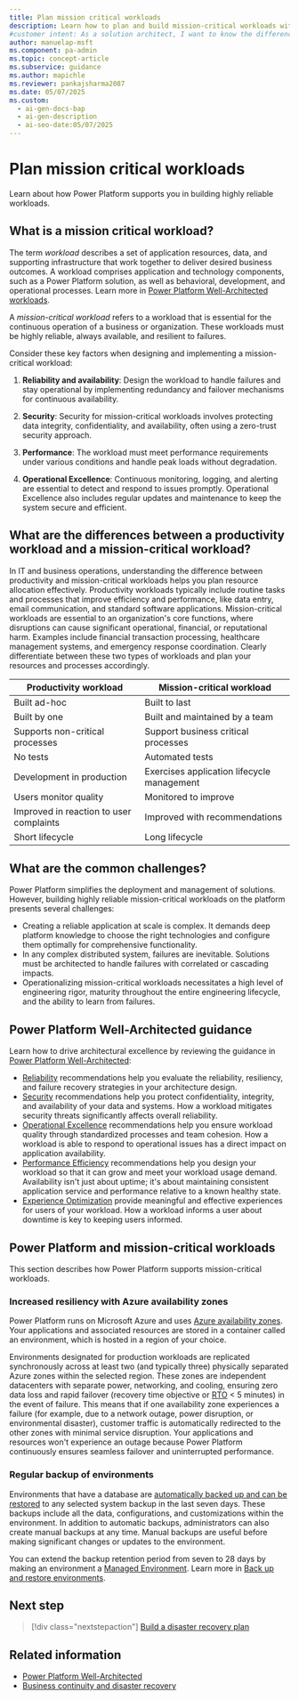 ```yaml
---
title: Plan mission critical workloads
description: Learn how to plan and build mission-critical workloads with Power Platform to ensure reliability, security, and operational excellence.
#customer intent: As a solution architect, I want to know the difference between productivity and mission-critical workloads so that I can allocate resources effectively.  
author: manuelap-msft
ms.component: pa-admin
ms.topic: concept-article
ms.subservice: guidance
ms.author: mapichle
ms.reviewer: pankajsharma2087
ms.date: 05/07/2025
ms.custom:
  - ai-gen-docs-bap
  - ai-gen-description
  - ai-seo-date:05/07/2025
---
```


# Plan mission critical workloads

Learn about how Power Platform supports you in building highly reliable workloads.

## What is a mission critical workload?

The term *workload* describes a set of application resources, data, and supporting infrastructure that work together to deliver desired business outcomes. A workload comprises application and technology components, such as a Power Platform solution, as well as behavioral, development, and operational processes. Learn more in [Power Platform Well-Architected workloads](../../well-architected/workloads.md).

A *mission-critical workload* refers to a workload that is essential for the continuous operation of a business or organization. These workloads must be highly reliable, always available, and resilient to failures.

Consider these key factors when designing and implementing a mission-critical workload:

1. **Reliability and availability**: Design the workload to handle failures and stay operational by implementing redundancy and failover mechanisms for continuous availability.

1. **Security**: Security for mission-critical workloads involves protecting data integrity, confidentiality, and availability, often using a zero-trust security approach.

1. **Performance**: The workload must meet performance requirements under various conditions and handle peak loads without degradation.

1. **Operational Excellence**: Continuous monitoring, logging, and alerting are essential to detect and respond to issues promptly. Operational Excellence also includes regular updates and maintenance to keep the system secure and efficient.

## What are the differences between a productivity workload and a mission-critical workload?

In IT and business operations, understanding the difference between productivity and mission-critical workloads helps you plan resource allocation effectively. Productivity workloads typically include routine tasks and processes that improve efficiency and performance, like data entry, email communication, and standard software applications. Mission-critical workloads are essential to an organization's core functions, where disruptions can cause significant operational, financial, or reputational harm. Examples include financial transaction processing, healthcare management systems, and emergency response coordination. Clearly differentiate between these two types of workloads and plan your resources and processes accordingly.

| Productivity workload | Mission-critical workload |
| --- | --- |
| Built ad-hoc​ | Built to last​ | 
| Built by one​ | Built and maintained by a team​ |
| Supports non-critical processes​ | Support business critical processes​ | 
| No tests | Automated tests​ |
| Development in production | Exercises application lifecycle management |
| Users monitor quality​ | Monitored to improve​ |
| Improved in reaction to user complaints​ | Improved with recommendations​ |
| Short lifecycle| Long lifecycle  |

## What are the common challenges?

Power Platform simplifies the deployment and management of solutions. However, building highly reliable mission-critical workloads on the platform presents several challenges:

- Creating a reliable application at scale is complex. It demands deep platform knowledge to choose the right technologies and configure them optimally for comprehensive functionality.
- In any complex distributed system, failures are inevitable. Solutions must be architected to handle failures with correlated or cascading impacts.
- Operationalizing mission-critical workloads necessitates a high level of engineering rigor, maturity throughout the entire engineering lifecycle, and the ability to learn from failures.

## Power Platform Well-Architected guidance

Learn how to drive architectural excellence by reviewing the guidance in [Power Platform Well-Architected](/power-platform/well-architected):

- [Reliability](/power-platform/well-architected/reliability/checklist) recommendations help you evaluate the reliability, resiliency, and failure recovery strategies in your architecture design.
- [Security](/power-platform/well-architected/security/checklist) recommendations help you protect confidentiality, integrity, and availability of your data and systems. How a workload mitigates security threats significantly affects overall reliability.
- [Operational Excellence](/power-platform/well-architected/operational-excellence/checklist) recommendations help you ensure workload quality through standardized processes and team cohesion. How a workload is able to respond to operational issues has a direct impact on application availability.
- [Performance Efficiency](/power-platform/well-architected/performance-efficiency/checklist) recommendations help you design your workload so that it can grow and meet your workload usage demand. Availability isn't just about uptime; it's about maintaining consistent application service and performance relative to a known healthy state.
- [Experience Optimization](/power-platform/well-architected/experience-optimization/checklist) provide meaningful and effective experiences for users of your workload. How a workload informs a user about downtime is key to keeping users informed.

## Power Platform and mission-critical workloads

This section describes how Power Platform supports mission-critical workloads.

### Increased resiliency with Azure availability zones

Power Platform runs on Microsoft Azure and uses [Azure availability zones](https://learn.microsoft.com/en-us/azure/reliability/availability-zones-overview). Your applications and associated resources are stored in a container called an environment, which is hosted in a region of your choice.

Environments designated for production workloads are replicated synchronously across at least two (and typically three) physically separated Azure zones within the selected region. These zones are independent datacenters with separate power, networking, and cooling, ensuring zero data loss and rapid failover (recovery time objective or [RTO](/power-platform/well-architected/reliability/metrics) < 5 minutes) in the event of failure. This means that if one availability zone experiences a failure (for example, due to a network outage, power disruption, or environmental disaster), customer traffic is automatically redirected to the other zones with minimal service disruption. Your applications and resources won't experience an outage because Power Platform continuously ensures seamless failover and uninterrupted performance.

### Regular backup of environments

Environments that have a database are [automatically backed up and can be restored](/power-platform/admin/backup-restore-environments) to any selected system backup in the last seven days. These backups include all the data, configurations, and customizations within the environment. In addition to automatic backups, administrators can also create manual backups at any time. Manual backups are useful before making significant changes or updates to the environment.

You can extend the backup retention period from seven to 28 days by making an environment a [Managed Environment](/power-platform/admin/managed-environment-overview). Learn more in [Back up and restore environments](/power-platform/admin/backup-restore-environments).

## Next step

> [!div class="nextstepaction"]
> [Build a disaster recovery plan](plan-disaster-recovery.md)

## Related information

- [Power Platform Well-Architected](/power-platform/well-architected/)
- [Business continuity and disaster recovery](/power-platform/admin/business-continuity-disaster-recovery)